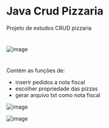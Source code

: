 # Java Crud Pizzaria

<p>Projeto de estudos CRUD pizzaria<p/>

#

![image](https://github.com/giansb/JavaCrudPizzaria/assets/107221898/9f2fd67a-78a2-4ee2-844d-53b6323d37ca)

#

Contém as funções de:

<ul>
  <li>inserir pedidos a nota fiscal</li>
  <li>escolher propriedade das pizzas</li>
  <li>gerar arquivo txt como nota fiscal</li>
</ul>

![image](https://github.com/giansb/JavaCrudPizzaria/assets/107221898/853e0cb8-5180-4758-916b-11345bdaffdb)

![image](https://github.com/giansb/JavaCrudPizzaria/assets/107221898/3e958e55-cb50-488d-a5f9-8e4c7b358fb9)

